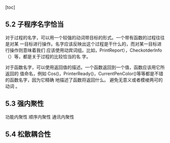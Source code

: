 [toc]
## 5.2 子程序名字恰当
对于过程的名字，可以用一个较强的动词带目标的形式。一个带有函数的过程往往是对某
一目标进行操作。名字应该反映出这个过程是干什么的，而对某一目标进行操作则意味着我们
应该使用动宾词组。比如，PrintReport），Checkotderlnfo（）等，都是关于过程的比较恰当的名
字。

对于函数名字，可以使用返回值的描述。一个函数返回到一个值，函数应该用它所返回的
值命名，例如 Cos()，PrinterReady()，CurrentPenColor()等等都是不错的函数名字，因为它精确
地描述了函数将返回什么。
避免无意义或者模棱两可的动词 。

## 5.3 强内聚性 
功能内聚性
顺序内聚性
通讯内聚性

## 5.4 松散耦合性 

